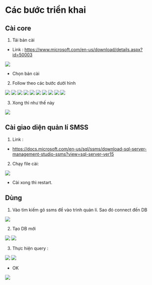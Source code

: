 # Các bước triển khai
## Cài core
1. Tải bản cài
- Link : https://www.microsoft.com/en-us/download/details.aspx?id=50003

<img src="image/1.PNG">

- Chọn bản cài


2. Follow theo các bước dưới hình

<img src="image/2.PNG">
<img src="image/3.PNG">
<img src="image/4.PNG">
<img src="image/5.PNG">
<img src="image/6.PNG">
<img src="image/7.PNG">
<img src="image/8.PNG">
<img src="image/9.PNG">
<img src="image/10.PNG">
<img src="image/11.PNG">


3. Xong thì như thế này
<img src="image/12.PNG">

 
## Cài giao diện quản lí SMSS
1. Link : 
- https://docs.microsoft.com/en-us/sql/ssms/download-sql-server-management-studio-ssms?view=sql-server-ver15

2. Chạy file cài:
<img src="image/13.PNG">

- Cài xong thì restart.


## Dùng
1. Vào tìm kiếm gõ ssms để vào trình quản lí. Sao đó connect đến DB


<img src="image/14.PNG">

2. Tạo DB mới
<img src="image/15.PNG">
<img src="image/16.PNG">

3. Thực hiện query :

<img src="image/17.PNG">
<img src="image/18.PNG">

- OK
<img src="image/19.PNG">



